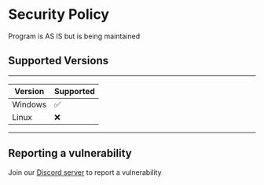 # Security Policy
Program is AS IS but is being maintained

## Supported Versions
--------------------------------
| Version | Supported          |
| ------- | ------------------ |
| Windows | :white_check_mark: |
| Linux   | :x:                |
---------------------------------

## Reporting a vulnerability
Join our [Discord server](https://discord.gg/8XxJrFtQPS) to report a vulnerability
